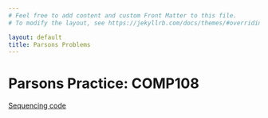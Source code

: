 ```yaml
---
# Feel free to add content and custom Front Matter to this file.
# To modify the layout, see https://jekyllrb.com/docs/themes/#overriding-theme-defaults

layout: default
title: Parsons Problems
---
```

# Parsons Practice: COMP108

[Sequencing code](./parsons/sequence.html)




